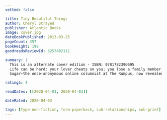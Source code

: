 ```yaml
---
vetted: false

title: Tiny Beautiful Things
author: Cheryl Strayed
publisher: Atlantic Books
image: cover.jpg
dateBookPublished: 2013-03-25
pageCount: 357
bookHeight: 198
goodreadsReviewId: 3257402111

summary: |
  This is an alternate cover edition - ISBN: 9781782390695 
  Life can be hard: your lover cheats on you; you lose a family member; you can’t pay the bills—and it can be great: you’ve had the hottest sex of your life; you get that plum job; you muster the courage to write your novel. 
  Sugar—the once-anonymous online columnist at The Rumpus, now revealed as Cheryl Strayed, author of the bestselling memoir Wild—is the person thousands turn to for advice. Tiny Beautiful Things brings the best of Dear Sugar in one place and includes never-before-published columns and a new introduction by Steve Almond. Rich with humor, insight, compassion—and absolute honesty—this book is a balm for everything life throws our way.

rating5: 4

readDates: [[2020-04-01, 2020-04-03]]

dateRated: 2020-04-03

tags: [type-non-fiction, form-paperback, sub-relationships, sub-grief]
---
```

